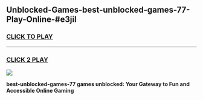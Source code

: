 
## Unblocked-Games-best-unblocked-games-77-Play-Online-#e3jil
<h3>
<a href="https://premium.freeplayer.one?title=best-unblocked-games-77&ref=27F">CLICK TO PLAY</a></h3>
<hr>

<h3>
<a href="https://premium.freeplayer.one?title=best-unblocked-games-77&ref=27F">CLICK 2 PLAY</a>
  
</h3>

<a href="https://premium.freeplayer.one?title=best-unblocked-games-77&ref=27F"><img src="https://clearcache.store/games.png"></a>


**best-unblocked-games-77 games unblocked: Your Gateway to Fun and Accessible Online Gaming**
